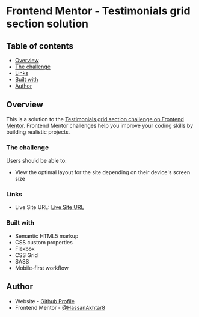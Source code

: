 # Frontend Mentor - Testimonials grid section solution



## Table of contents

- [Overview](#overview)
- [The challenge](#the-challenge)
- [Links](#links)
- [Built with](#built-with)
- [Author](#author)


## Overview

This is a solution to the [Testimonials grid section challenge on Frontend Mentor](https://www.frontendmentor.io/challenges/testimonials-grid-section-Nnw6J7Un7). Frontend Mentor challenges help you improve your coding skills by building realistic projects.

### The challenge

Users should be able to:

- View the optimal layout for the site depending on their device's screen size


### Links

- Live Site URL: [Live Site URL](https://hassanakhtar8.github.io/testimonials-grid-section-main/)


### Built with

- Semantic HTML5 markup
- CSS custom properties
- Flexbox
- CSS Grid
- SASS
- Mobile-first workflow


## Author

- Website - [Github Profile](https://github.com/HassanAkhtar8)
- Frontend Mentor - [@HassanAkhtar8](https://www.frontendmentor.io/profile/HassanAkhtar8)
